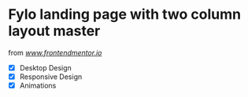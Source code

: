 # Fylo landing page with two column layout master

from *www.frontendmentor.io*

- [x] Desktop Design
- [x] Responsive Design
- [x] Animations
